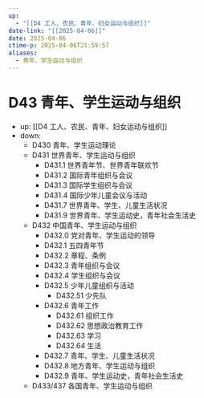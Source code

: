 ```yaml
---
up:
  - "[[D4 工人、农民、青年、妇女运动与组织]]"
date-link: "[[2025-04-06]]"
date: 2025-04-06
ctime-p: 2025-04-06T21:59:57
aliases:
  - 青年、学生运动与组织
---
```


# D43 青年、学生运动与组织

- up: [[D4 工人、农民、青年、妇女运动与组织]]
- down:
	- D430 青年、学生运动理论
	- D431 世界青年、学生运动与组织
		- D431.1 世界青年节、世界青年联欢节
		- D431.2 国际青年组织与会议
		- D431.3 国际学生组织与会议
		- D431.4 国际少年儿童会议与活动
		- D431.7 世界青年、学生、儿童生活状况
		- D431.9 世界青年、学生运动史，青年社会生活史
	- D432 中国青年、学生运动与组织
		- D432.0 党对青年、学生运动的领导
		- D432.1 五四青年节
		- D432.2 章程、条例
		- D432.3 青年组织与会议
		- D432.4 学生组织与会议
		- D432.5 少年儿童组织与活动
			- D432.51 少先队
		- D432.6 青年工作
			- D432.61 组织工作
			- D432.62 思想政治教育工作
			- D432.63 学习
			- D432.64 生活
		- D432.7 青年、学生、儿童生活状况
		- D432.8 地方青年、学生运动与组织
		- D432.9 青年、学生运动史，青年社会生活史
	- D433/437 各国青年、学生运动与组织
